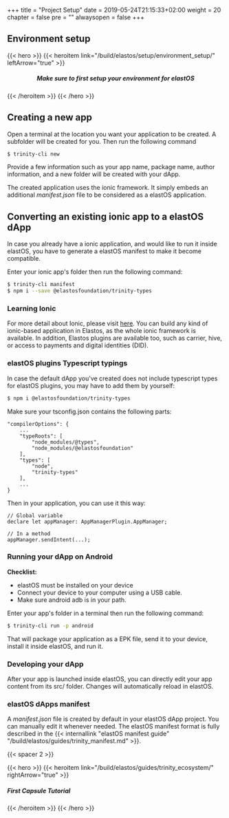 +++
title = "Project Setup"
date = 2019-05-24T21:15:33+02:00
weight = 20
chapter = false
pre = ""
alwaysopen = false
+++ 

## Environment setup

{{< hero >}}
    {{< heroitem link="/build/elastos/setup/environment_setup/" leftArrow="true" >}}
        <h5 style="text-align: center;">Make sure to first setup your environment for elastOS</h5>
    {{< /heroitem >}}
{{< /hero >}}


## Creating a new app

Open a terminal at the location you want your application to be created. A subfolder will be created for you. Then run the following command

```bash
$ trinity-cli new
```

Provide a few information such as your app name, package name, author information, and a new folder will be created with your dApp.

The created application uses the ionic framework. It simply embeds an additional *manifest.json* file to be considered as a elastOS application.

## Converting an existing ionic app to a elastOS dApp

In case you already have a ionic application, and would like to run it inside elastOS, you have to generate a elastOS manifest to make it become compatible. 

Enter your ionic app's folder then run the following command:

```bash
$ trinity-cli manifest
$ npm i --save @elastosfoundation/trinity-types
```

### Learning Ionic

For more detail about Ionic, please visit [here](https://ionicframework.com/docs/).
You can build any kind of ionic-based application in Elastos, as the whole ionic framework is available. In addition, Elastos plugins are available too, such as carrier, hive, or access to payments and digital identities (DID).

### elastOS plugins Typescript typings

In case the default dApp you've created does not include typescript types for elastOS plugins, you may have to add them by yourself:

```bash
$ npm i @elastosfoundation/trinity-types
```

Make sure your tsconfig.json contains the following parts:

    "compilerOptions": {
        ...
        "typeRoots": [
            "node_modules/@types",
            "node_modules/@elastosfoundation"
        ],
        "types": [
            "node",
            "trinity-types"
        ],
        ...
    }

Then in your application, you can use it this way:

    // Global variable
    declare let appManager: AppManagerPlugin.AppManager;

    // In a method
    appManager.sendIntent(...);

### Running your dApp on Android

**Checklist:**

- elastOS must be installed on your device
- Connect your device to your computer using a USB cable.
- Make sure android adb is in your path.

Enter your app's folder in a terminal then run the following command:

```bash
$ trinity-cli run -p android
```

That will package your application as a EPK file, send it to your device, install it inside elastOS, and run it.

### Developing your dApp

After your app is launched inside elastOS, you can directly edit your app content from its src/ folder. Changes will automatically reload in elastOS.

### elastOS dApps manifest

A *manifest.json* file is created by default in your elastOS dApp project. You can manually edit it whenever needed. The elastOS manifest format is fully described in the {{< internallink "elastOS manifest guide" "/build/elastos/guides/trinity_manifest.md" >}}.

{{< spacer 2 >}}

{{< hero >}}
    {{< heroitem link="/build/elastos/guides/trinity_ecosystem/" rightArrow="true" >}}
        <h5>First Capsule Tutorial</h5>
    {{< /heroitem >}}
{{< /hero >}}
